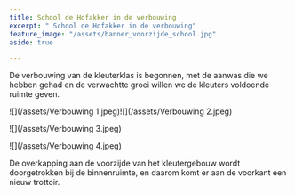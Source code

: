 ```yaml
---
title: School de Hofakker in de verbouwing
excerpt: " School de Hofakker in de verbouwing"
feature_image: "/assets/banner_voorzijde_school.jpg"
aside: true

---
```

De verbouwing van de kleuterklas is begonnen, met de aanwas die we hebben gehad en de verwachtte groei willen we de kleuters voldoende ruimte geven.

![](/assets/Verbouwing 1.jpeg)![](/assets/Verbouwing 2.jpeg)

![](/assets/Verbouwing 3.jpeg)

![](/assets/Verbouwing 4.jpeg)

De overkapping aan de voorzijde van het kleutergebouw wordt doorgetrokken bij de binnenruimte, en daarom komt er aan de voorkant een nieuw trottoir.